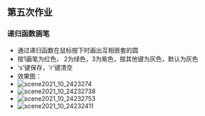 ## 第五次作业
### 递归函数画笔
- 通过递归函数在鼠标按下时画出互相嵌套的圆
- 按1画笔为红色， 2为绿色，3为紫色，按其他键为灰色，默认为灰色
- 's'键保存，'r'键清空
- 效果图：
- ![scene2021_10_2423274](https://user-images.githubusercontent.com/90953134/141297461-58b6c417-5e15-4617-8818-565b5c7330b5.jpg)
- ![scene2021_10_24232738](https://user-images.githubusercontent.com/90953134/141297484-a4b46387-e17b-48b2-8da4-30ad71dfbf97.jpg)
- ![scene2021_10_24232753](https://user-images.githubusercontent.com/90953134/141297502-fde5e781-0ab7-4be0-a4fd-2a0473dd9e87.jpg)
- ![scene2021_10_24232411](https://user-images.githubusercontent.com/90953134/141297510-f8eb78a2-b2d8-4bf9-b2a4-b19dad29ab69.jpg)



